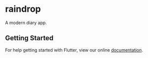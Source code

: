 # raindrop

A modern diary app.

## Getting Started

For help getting started with Flutter, view our online
[documentation](http://flutter.io/).
